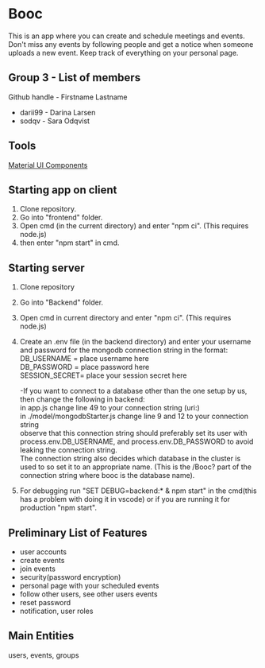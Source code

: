 # Booc
This is an app where you can create and schedule meetings and events. Don't miss any events by following people and get a notice when someone uploads a new event. Keep track of everything on your personal page.


Group 3 - List of members
---------
Github handle - Firstname Lastname

* darii99 - Darina Larsen
* sodqv - Sara Odqvist



Tools
----------
[Material UI Components](https://mui.com/material-ui/all-components)


Starting app on client
---------
1. Clone repository.
2. Go into "frontend" folder.
3. Open cmd (in the current directory) and enter "npm ci". (This requires node.js)
4. then enter "npm start" in cmd.

Starting server
---------
1. Clone repository
2. Go into "Backend" folder.
3. Open cmd in current directory and enter "npm ci". (This requires node.js)
4. Create an .env file (in the backend directory) and enter your username and password for the mongodb connection string in the format:  
DB_USERNAME = place username here  
DB_PASSWORD = place password here  
SESSION_SECRET= place your session secret here

    -If you want to connect to a database other than the one setup by us, then change the following in backend:  
    in app.js change line 49 to your connection string  (uri:)  
    in ./model/mongodbStarter.js change line 9 and 12 to your connection string  
    observe that this connection string should preferably set its user with process.env.DB_USERNAME, and process.env.DB_PASSWORD to avoid leaking the connection string.  
    The connection string also decides which database in the cluster is used to so set it to an appropriate name. (This is the /Booc? part of the connection string where booc is the database name).  

5. For debugging run "SET DEBUG=backend:* & npm start" in the cmd(this has a problem with doing it in vscode) or if you are running it for production "npm start".

Preliminary List of Features
----------
- user accounts
- create events
- join events
- security(password encryption)
- personal page with your scheduled events
- follow other users, see other users events
- reset password
- notification, user roles

Main Entities
----------
users, events, groups

